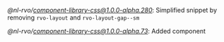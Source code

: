 *@nl-rvo/component-library-css@1.0.0-alpha.280*:
Simplified snippet by removing `rvo-layout` and `rvo-layout-gap--sm`

*@nl-rvo/component-library-css@1.0.0-alpha.73*:
Added component